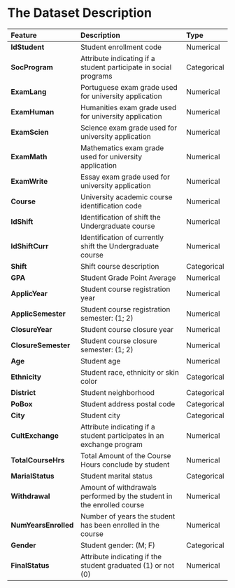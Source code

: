<span id="tab:dataset" label="tab:dataset"><h1> The Dataset Description </h1></span>

| **Feature**                     | **Description**                                                                    | **Type**                 |
| :------------------------------ | :--------------------------------------------------------------------------------- | :----------------------- |
| <span>**IdStudent**</span>   | <span>Student enrollment code</span>                                               | <span>Numerical</span>   |
| <span>**SocProgram**</span>     | <span>Attribute indicating if a student participate in social programs</span>      | <span>Categorical</span> |
| <span>**ExamLang**</span>       | <span>Portuguese exam grade used for university application</span>                 | <span>Numerical</span>   |
| <span>**ExamHuman**</span>      | <span>Humanities exam grade used for university application</span>                 | <span>Numerical</span>   |
| <span>**ExamScien**</span>      | <span>Science exam grade used for university application</span>                    | <span>Numerical</span>   |
| <span>**ExamMath**</span>       | <span>Mathematics exam grade used for university application</span>                | <span>Numerical</span>   |
| <span>**ExamWrite**</span>      | <span>Essay exam grade used for university application</span>                      | <span>Numerical</span>   |
| <span>**Course**</span>         | <span>University academic course identification code</span>                        | <span>Numerical</span>   |
| <span>**IdShift**</span>        | <span>Identification of shift the Undergraduate course</span>                      | <span>Numerical</span>   |
| <span>**IdShiftCurr**</span>    | <span>Identification of currently shift the Undergraduate course</span>            | <span>Numerical</span>   |
| <span>**Shift**</span>          | <span>Shift course description</span>                                              | <span>Categorical</span> |
| <span>**GPA**</span>            | <span>Student Grade Point Average</span>                                           | <span>Numerical</span>   |
| <span>**ApplicYear**</span>     | <span>Student course registration year</span>                                     | <span>Numerical</span>   |
| <span>**ApplicSemester**</span> | <span>Student course registration semester: (1; 2)</span>                         | <span>Numerical</span>   |
| <span>**ClosureYear**</span>    | <span>Student course closure year</span>                                          | <span>Numerical</span>   |
| <span>**ClosureSemester**</span> | <span>Student course closure semester: (1; 2)</span>                             | <span>Numerical</span>   |
| <span>**Age**</span>            | <span>Student age</span>                                                           | <span>Numerical</span>   |
| <span>**Ethnicity**</span>      | <span>Student race, ethnicity or skin color</span>                                 | <span>Categorical</span> |
| <span>**District**</span>       | <span>Student neighborhood</span>                                                  | <span>Categorical</span> |
| <span>**PoBox**</span>          | <span>Student address postal code</span>                                           | <span>Categorical</span> |
| <span>**City**</span>           | <span>Student city</span>                                                          | <span>Categorical</span> |
| <span>**CultExchange**</span>   | <span>Attribute indicating if a student participates in an exchange program</span> | <span>Numerical</span>   |
| <span>**TotalCourseHrs**</span> | <span>Total Amount of the Course Hours conclude by student</span>                  | <span>Numerical</span>   |
| <span>**MarialStatus**</span>   | <span>Student marital status</span>                                                | <span>Categorical</span> |
| <span>**Withdrawal**</span>     | <span>Amount of withdrawals performed by the student in the enrolled course</span> | <span>Numerical</span>   |
| <span>**NumYearsEnrolled**</span>  | <span>Number of years the student has been enrolled in the course</span>           | <span>Numerical</span>   |
| <span>**Gender**</span>         | <span>Student gender: (M; F)</span>                                                | <span>Categorical</span> |
| <span>**FinalStatus**</span>    | <span>Attribute indicating if the student graduated \(1\) or not \(0\)</span>      | <span>Numerical</span>   |

